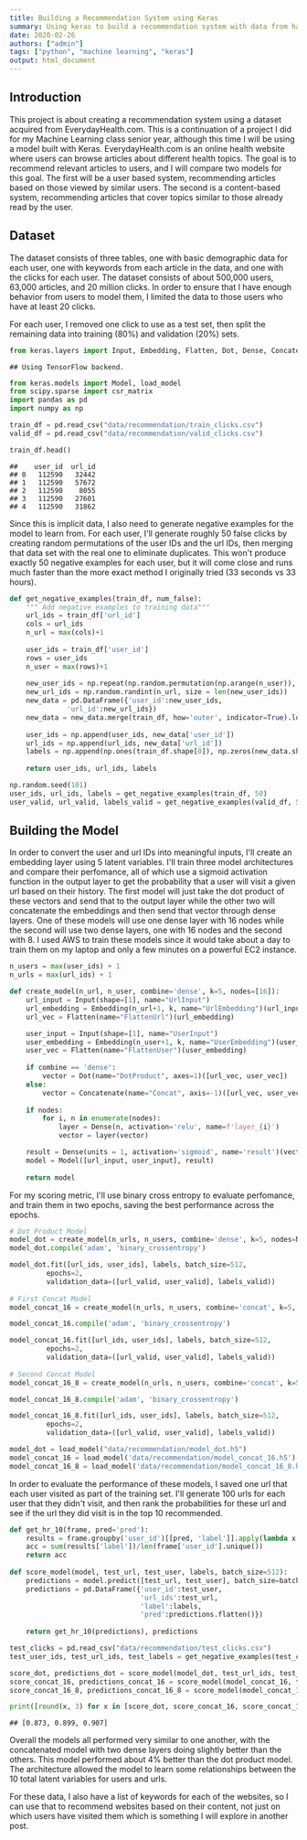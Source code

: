 ```yaml
---
title: Building a Recommendation System using Keras
summary: Using keras to build a recommendation system with data from half a million user visits to EverydayHealth.com.
date: 2020-02-26
authors: ["admin"]
tags: ["python", "machine learning", "keras"]
output: html_document
---
```




## Introduction

This project is about creating a recommendation system using a dataset acquired from EverydayHealth.com. This is a continuation of a project I did for my Machine Learning class senior year, although this time I will be using a model built with Keras. EverydayHealth.com is an online health website where users can browse articles about different health topics. The goal is to recommend relevant articles to users, and I will compare two models for this goal. The first will be a user based system, recommending articles based on those viewed by similar users. The second is a content-based system, recommending articles that cover topics similar to those already read by the user. 

## Dataset

The dataset consists of three tables, one with basic demographic data for each user, one with keywords from each article in the data, and one with the clicks for each user. The dataset consists of about 500,000 users, 63,000 articles, and 20 million clicks. In order to ensure that I have enough behavior from users to model them, I limited the data to those users who have at least 20 clicks. 

For each user, I removed one click to use as a test set, then split the remaining data into training (80%) and validation (20%) sets.



```python
from keras.layers import Input, Embedding, Flatten, Dot, Dense, Concatenate
```

```
## Using TensorFlow backend.
```

```python
from keras.models import Model, load_model
from scipy.sparse import csr_matrix
import pandas as pd
import numpy as np

train_df = pd.read_csv("data/recommendation/train_clicks.csv")
valid_df = pd.read_csv("data/recommendation/valid_clicks.csv")

train_df.head()
```

```
##    user_id  url_id
## 0   112590   32442
## 1   112590   57672
## 2   112590    8055
## 3   112590   27601
## 4   112590   31862
```

Since this is implicit data, I also need to generate negative examples for the model to learn from. For each user, I'll generate roughly 50 false clicks by creating random permutations of the user IDs and the url IDs, then merging that data set with the real one to eliminate duplicates. This won't produce exactly 50 negative examples for each user, but it will come close and runs much faster than the more exact method I originally tried (33 seconds vs 33 hours).


```python
def get_negative_examples(train_df, num_false):
    """ Add negative examples to training data"""
    url_ids = train_df['url_id']
    cols = url_ids
    n_url = max(cols)+1
    
    user_ids = train_df['user_id']
    rows = user_ids
    n_user = max(rows)+1
    
    new_user_ids = np.repeat(np.random.permutation(np.arange(n_user)), num_false)
    new_url_ids = np.random.randint(n_url, size = len(new_user_ids))
    new_data = pd.DataFrame({'user_id':new_user_ids,
              'url_id':new_url_ids})
    new_data = new_data.merge(train_df, how='outer', indicator=True).loc[lambda x : x['_merge']=='left_only']
    
    user_ids = np.append(user_ids, new_data['user_id'])
    url_ids = np.append(url_ids, new_data['url_id'])
    labels = np.append(np.ones(train_df.shape[0]), np.zeros(new_data.shape[0]))
    
    return user_ids, url_ids, labels
```


```python
np.random.seed(101)
user_ids, url_ids, labels = get_negative_examples(train_df, 50)
user_valid, url_valid, labels_valid = get_negative_examples(valid_df, 50)
```

## Building the Model

In order to convert the user and url IDs into meaningful inputs, I'll create an embedding layer using 5 latent variables. I'll train three model architectures and compare their perfomance, all of which use a sigmoid activation function in the output layer to get the probability that a user will visit a given url based on their history. The first model will just take the dot product of these vectors and send that to the output layer while the other two will concatenate the embeddings and then send that vector through dense layers. One of these models will use one dense layer with 16 nodes while the second will use two dense layers, one with 16 nodes and the second with 8. I used AWS to train these models since it would take about a day to train them on my laptop and only a few minutes on a powerful EC2 instance. 


```python
n_users = max(user_ids) + 1
n_urls = max(url_ids) + 1

def create_model(n_url, n_user, combine='dense', k=5, nodes=[16]):
    url_input = Input(shape=[1], name="UrlInput")
    url_embedding = Embedding(n_url+1, k, name="UrlEmbedding")(url_input)
    url_vec = Flatten(name="FlattenUrl")(url_embedding)

    user_input = Input(shape=[1], name="UserInput")
    user_embedding = Embedding(n_user+1, k, name="UserEmbedding")(user_input)
    user_vec = Flatten(name="FlattenUser")(user_embedding)
    
    if combine == 'dense':
        vector = Dot(name="DotProduct", axes=1)([url_vec, user_vec])
    else:
        vector = Concatenate(name="Concat", axis=-1)([url_vec, user_vec])
        
    if nodes:
        for i, n in enumerate(nodes):
            layer = Dense(n, activation='relu', name=f'layer_{i}')
            vector = layer(vector)

    result = Dense(units = 1, activation='sigmoid', name='result')(vector)
    model = Model([url_input, user_input], result)
    
    return model
```

For my scoring metric, I'll use binary cross entropy to evaluate perfomance, and train them in two epochs, saving the best performance across the epochs. 


```python
# Dot Product Model
model_dot = create_model(n_urls, n_users, combine='dense', k=5, nodes=None)
model_dot.compile('adam', 'binary_crossentropy')

model_dot.fit([url_ids, user_ids], labels, batch_size=512,
         epochs=2, 
         validation_data=([url_valid, user_valid], labels_valid))
         
# First Concat Model
model_concat_16 = create_model(n_urls, n_users, combine='concat', k=5, nodes=16)

model_concat_16.compile('adam', 'binary_crossentropy')

model_concat_16.fit([url_ids, user_ids], labels, batch_size=512,
         epochs=2, 
         validation_data=([url_valid, user_valid], labels_valid))
         
# Second Concat Model
model_concat_16_8 = create_model(n_urls, n_users, combine='concat', k=5, nodes=[16, 8])

model_concat_16_8.compile('adam', 'binary_crossentropy')

model_concat_16_8.fit([url_ids, user_ids], labels, batch_size=512,
         epochs=2, 
         validation_data=([url_valid, user_valid], labels_valid))
```

```python
model_dot = load_model("data/recommendation/model_dot.h5")
model_concat_16 = load_model('data/recommendation/model_concat_16.h5')
model_concat_16_8 = load_model('data/recommendation/model_concat_16_8.h5')
```

In order to evaluate the performance of these models, I saved one url that each user visited as part of the training set. I'll generate 100 urls for each user that they didn't visit, and then rank the probabilities for these url and see if the url they did visit is in the top 10 recommended.


```python
def get_hr_10(frame, pred='pred'):
    results = frame.groupby('user_id')[[pred, 'label']].apply(lambda x: x.sort_values(by=pred, ascending=False)[:10]).reset_index()
    acc = sum(results['label'])/len(frame['user_id'].unique())
    return acc
    
def score_model(model, test_url, test_user, labels, batch_size=512):
    predictions = model.predict([test_url, test_user], batch_size=batch_size)
    predictions = pd.DataFrame({'user_id':test_user,
                                'url_ids':test_url,
                                'label':labels,
                                'pred':predictions.flatten()})
    
    return get_hr_10(predictions), predictions
```


```python
test_clicks = pd.read_csv("data/recommendation/test_clicks.csv")
test_user_ids, test_url_ids, test_labels = get_negative_examples(test_clicks, 100)

score_dot, predictions_dot = score_model(model_dot, test_url_ids, test_user_ids, test_labels)
score_concat_16, predictions_concat_16 = score_model(model_concat_16, test_url_ids, test_user_ids, test_labels)
score_concat_16_8, predictions_concat_16_8 = score_model(model_concat_16_8, test_url_ids, test_user_ids, test_labels)
```


```python
print([round(x, 3) for x in [score_dot, score_concat_16, score_concat_16_8]])
```

```
## [0.873, 0.899, 0.907]
```

Overall the models all performed very similar to one another, with the concatenated model with two dense layers doing slightly better than the others. This model performed about 4% better than the dot product model. The architecture allowed the model to learn some relationships between the 10 total latent variables for users and urls. 

For these data, I also have a list of keywords for each of the websites, so I can use that to recommend websites based on their content, not just on which users have visited them which is something I will explore in another post.
